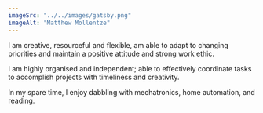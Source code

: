 ```yaml
---
imageSrc: "../../images/gatsby.png"
imageAlt: "Matthew Mollentze"
---
```


I am creative, resourceful and flexible, am able to adapt to changing priorities and maintain a positive attitude and strong work ethic.

I am highly organised and independent; able to effectively coordinate tasks to accomplish projects with timeliness and creativity.

In my spare time, I enjoy dabbling with mechatronics, home automation, and reading.
